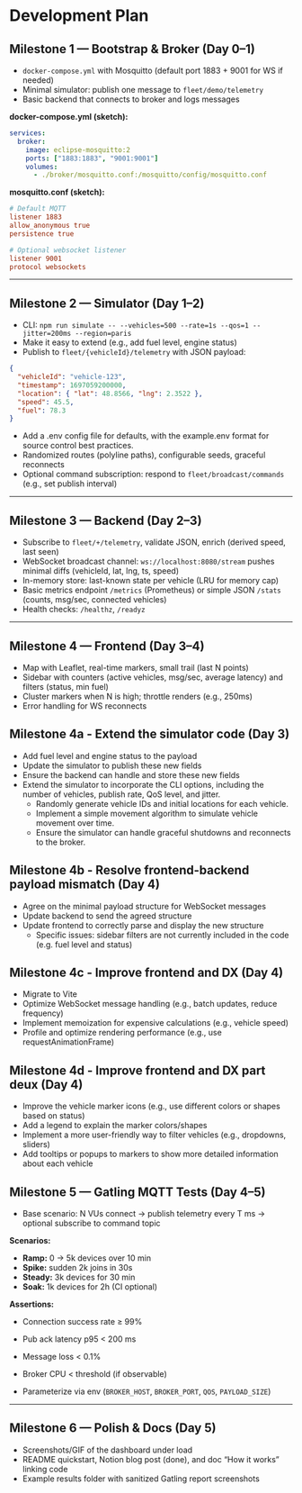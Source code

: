 # Development Plan

## Milestone 1 — Bootstrap & Broker (Day 0–1)

- `docker-compose.yml` with Mosquitto (default port 1883 + 9001 for WS if needed)
- Minimal simulator: publish one message to `fleet/demo/telemetry`
- Basic backend that connects to broker and logs messages

**docker-compose.yml (sketch):**
```yaml
services:
  broker:
    image: eclipse-mosquitto:2
    ports: ["1883:1883", "9001:9001"]
    volumes:
      - ./broker/mosquitto.conf:/mosquitto/config/mosquitto.conf
```

**mosquitto.conf (sketch):**
```conf
# Default MQTT
listener 1883
allow_anonymous true
persistence true

# Optional websocket listener
listener 9001
protocol websockets
```

---

## Milestone 2 — Simulator (Day 1–2)

- CLI: `npm run simulate -- --vehicles=500 --rate=1s --qos=1 --jitter=200ms --region=paris`
- Make it easy to extend (e.g., add fuel level, engine status)
- Publish to `fleet/{vehicleId}/telemetry` with JSON payload:
```json
{
  "vehicleId": "vehicle-123",
  "timestamp": 1697059200000,
  "location": { "lat": 48.8566, "lng": 2.3522 },
  "speed": 45.5,
  "fuel": 78.3
}
```
- Add a .env config file for defaults, with the example.env format for source control best practices. 
- Randomized routes (polyline paths), configurable seeds, graceful reconnects
- Optional command subscription: respond to `fleet/broadcast/commands` (e.g., set publish interval)

---

## Milestone 3 — Backend (Day 2–3)

- Subscribe to `fleet/+/telemetry`, validate JSON, enrich (derived speed, last seen)
- WebSocket broadcast channel: `ws://localhost:8080/stream` pushes minimal diffs (vehicleId, lat, lng, ts, speed)
- In-memory store: last-known state per vehicle (LRU for memory cap)
- Basic metrics endpoint `/metrics` (Prometheus) or simple JSON `/stats` (counts, msg/sec, connected vehicles)
- Health checks: `/healthz`, `/readyz`

---

## Milestone 4 — Frontend (Day 3–4)

- Map with Leaflet, real-time markers, small trail (last N points)
- Sidebar with counters (active vehicles, msg/sec, average latency) and filters (status, min fuel)
- Cluster markers when N is high; throttle renders (e.g., 250ms)
- Error handling for WS reconnects

## Milestone 4a - Extend the simulator code (Day 3)

- Add fuel level and engine status to the payload
- Update the simulator to publish these new fields
- Ensure the backend can handle and store these new fields
- Extend the simulator to incorporate the CLI options, including the number of vehicles, publish rate, QoS level, and jitter. 
  - Randomly generate vehicle IDs and initial locations for each vehicle.
  - Implement a simple movement algorithm to simulate vehicle movement over time.
  - Ensure the simulator can handle graceful shutdowns and reconnects to the broker.

## Milestone 4b - Resolve frontend-backend payload mismatch (Day 4)

- Agree on the minimal payload structure for WebSocket messages
- Update backend to send the agreed structure
- Update frontend to correctly parse and display the new structure
  - Specific issues: sidebar filters are not currently included in the code (e.g. fuel level and status)

## Milestone 4c - Improve frontend  and DX (Day 4)

- Migrate to Vite
- Optimize WebSocket message handling (e.g., batch updates, reduce frequency)
- Implement memoization for expensive calculations (e.g., vehicle speed)
- Profile and optimize rendering performance (e.g., use requestAnimationFrame)

## Milestone 4d - Improve frontend  and DX part deux (Day 4)

- Improve the vehicle marker icons (e.g., use different colors or shapes based on status)
- Add a legend to explain the marker colors/shapes
- Implement a more user-friendly way to filter vehicles (e.g., dropdowns, sliders)
- Add tooltips or popups to markers to show more detailed information about each vehicle


## Milestone 5 — Gatling MQTT Tests (Day 4–5)

- Base scenario: N VUs connect → publish telemetry every T ms → optional subscribe to command topic

**Scenarios:**
  - **Ramp:** 0 → 5k devices over 10 min
  - **Spike:** sudden 2k joins in 30s
  - **Steady:** 3k devices for 30 min
  - **Soak:** 1k devices for 2h (CI optional)

**Assertions:**
  - Connection success rate ≥ 99%
  - Pub ack latency p95 < 200 ms
  - Message loss < 0.1%
  - Broker CPU < threshold (if observable)

- Parameterize via env (`BROKER_HOST`, `BROKER_PORT`, `QOS`, `PAYLOAD_SIZE`)

---

## Milestone 6 — Polish & Docs (Day 5)

- Screenshots/GIF of the dashboard under load
- README quickstart, Notion blog post (done), and doc “How it works” linking code
- Example results folder with sanitized Gatling report screenshots